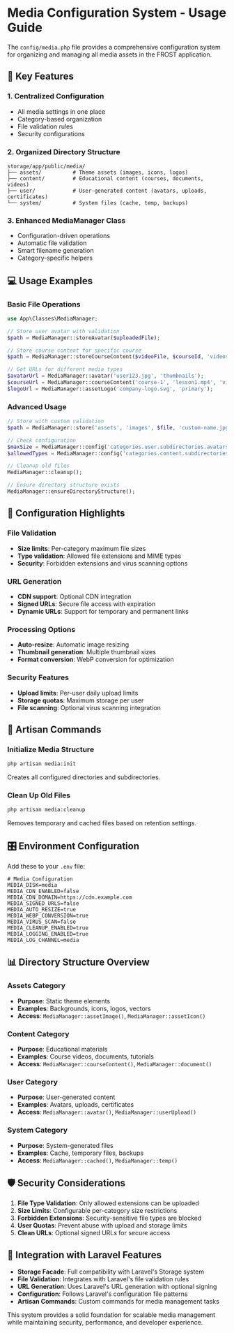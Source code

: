 # Media Configuration System - Usage Guide

The `config/media.php` file provides a comprehensive configuration system for organizing and managing all media assets in the FROST application.

## 🎯 Key Features

### 1. **Centralized Configuration**
- All media settings in one place
- Category-based organization
- File validation rules
- Security configurations

### 2. **Organized Directory Structure**
```
storage/app/public/media/
├── assets/          # Theme assets (images, icons, logos)
├── content/         # Educational content (courses, documents, videos)
├── user/            # User-generated content (avatars, uploads, certificates)
└── system/          # System files (cache, temp, backups)
```

### 3. **Enhanced MediaManager Class**
- Configuration-driven operations
- Automatic file validation
- Smart filename generation
- Category-specific helpers

## 💻 Usage Examples

### Basic File Operations
```php
use App\Classes\MediaManager;

// Store user avatar with validation
$path = MediaManager::storeAvatar($uploadedFile);

// Store course content for specific course
$path = MediaManager::storeCourseContent($videoFile, $courseId, 'videos');

// Get URLs for different media types
$avatarUrl = MediaManager::avatar('user123.jpg', 'thumbnails');
$courseUrl = MediaManager::courseContent('course-1', 'lesson1.mp4', 'videos');
$logoUrl = MediaManager::assetLogo('company-logo.svg', 'primary');
```

### Advanced Usage
```php
// Store with custom validation
$path = MediaManager::store('assets', 'images', $file, 'custom-name.jpg');

// Check configuration
$maxSize = MediaManager::config('categories.user.subdirectories.avatars.max_size');
$allowedTypes = MediaManager::config('categories.content.subdirectories.videos.allowed_types');

// Cleanup old files
MediaManager::cleanup();

// Ensure directory structure exists
MediaManager::ensureDirectoryStructure();
```

## 🔧 Configuration Highlights

### File Validation
- **Size limits**: Per-category maximum file sizes
- **Type validation**: Allowed file extensions and MIME types
- **Security**: Forbidden extensions and virus scanning options

### URL Generation
- **CDN support**: Optional CDN integration
- **Signed URLs**: Secure file access with expiration
- **Dynamic URLs**: Support for temporary and permanent links

### Processing Options
- **Auto-resize**: Automatic image resizing
- **Thumbnail generation**: Multiple thumbnail sizes
- **Format conversion**: WebP conversion for optimization

### Security Features
- **Upload limits**: Per-user daily upload limits
- **Storage quotas**: Maximum storage per user
- **File scanning**: Optional virus scanning integration

## 🚀 Artisan Commands

### Initialize Media Structure
```bash
php artisan media:init
```
Creates all configured directories and subdirectories.

### Clean Up Old Files
```bash
php artisan media:cleanup
```
Removes temporary and cached files based on retention settings.

## 🎛️ Environment Configuration

Add these to your `.env` file:

```env
# Media Configuration
MEDIA_DISK=media
MEDIA_CDN_ENABLED=false
MEDIA_CDN_DOMAIN=https://cdn.example.com
MEDIA_SIGNED_URLS=false
MEDIA_AUTO_RESIZE=true
MEDIA_WEBP_CONVERSION=true
MEDIA_VIRUS_SCAN=false
MEDIA_CLEANUP_ENABLED=true
MEDIA_LOGGING_ENABLED=true
MEDIA_LOG_CHANNEL=media
```

## 📊 Directory Structure Overview

### Assets Category
- **Purpose**: Static theme elements
- **Examples**: Backgrounds, icons, logos, vectors
- **Access**: `MediaManager::assetImage()`, `MediaManager::assetIcon()`

### Content Category  
- **Purpose**: Educational materials
- **Examples**: Course videos, documents, tutorials
- **Access**: `MediaManager::courseContent()`, `MediaManager::document()`

### User Category
- **Purpose**: User-generated content
- **Examples**: Avatars, uploads, certificates
- **Access**: `MediaManager::avatar()`, `MediaManager::userUpload()`

### System Category
- **Purpose**: System-generated files
- **Examples**: Cache, temporary files, backups
- **Access**: `MediaManager::cached()`, `MediaManager::temp()`

## 🛡️ Security Considerations

1. **File Type Validation**: Only allowed extensions can be uploaded
2. **Size Limits**: Configurable per-category size restrictions  
3. **Forbidden Extensions**: Security-sensitive file types are blocked
4. **User Quotas**: Prevent abuse with upload and storage limits
5. **Clean URLs**: Optional signed URLs for secure access

## 🔄 Integration with Laravel Features

- **Storage Facade**: Full compatibility with Laravel's Storage system
- **File Validation**: Integrates with Laravel's file validation rules
- **URL Generation**: Uses Laravel's URL generation with optional signing
- **Configuration**: Follows Laravel's configuration file patterns
- **Artisan Commands**: Custom commands for media management tasks

This system provides a solid foundation for scalable media management while maintaining security, performance, and developer experience.
